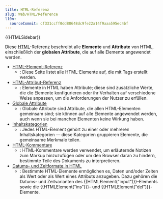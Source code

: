 ```yaml
---
title: HTML-Referenz
slug: Web/HTML/Reference
l10n:
  sourceCommit: cf331ccff0dd88648dc9fe22a14f9aaa595ec4bf
---
```


{{HTMLSidebar}}

Diese [HTML](/de/docs/Web/HTML)-Referenz beschreibt alle **Elemente** und **Attribute** von HTML, einschließlich der **globalen Attribute**, die auf alle Elemente angewendet werden.

- [HTML-Element-Referenz](/de/docs/Web/HTML/Element)
  - : Diese Seite listet alle HTML-Elemente auf, die mit Tags erstellt werden.
- [HTML-Attribut-Referenz](/de/docs/Web/HTML/Attributes)
  - : Elemente in HTML haben Attribute; diese sind zusätzliche Werte, die die Elemente konfigurieren oder ihr Verhalten auf verschiedene Weise anpassen, um die Anforderungen der Nutzer zu erfüllen.
- [Globale Attribute](/de/docs/Web/HTML/Global_attributes)
  - : Globale Attribute sind Attribute, die allen HTML-Elementen gemeinsam sind; sie können auf alle Elemente angewendet werden, auch wenn sie bei manchen Elementen keine Wirkung haben.
- [Inhaltskategorien](/de/docs/Web/HTML/Content_categories)
  - : Jedes HTML-Element gehört zu einer oder mehreren Inhaltskategorien — diese Kategorien gruppieren Elemente, die gemeinsame Merkmale teilen.
- [HTML-Kommentare](/de/docs/Web/HTML/Comments)
  - : HTML-Kommentare werden verwendet, um erläuternde Notizen zum Markup hinzuzufügen oder um den Browser daran zu hindern, bestimmte Teile des Dokuments zu interpretieren.
- [Datums- und Zeitformate in HTML](/de/docs/Web/HTML/Date_and_time_formats)
  - : Bestimmte HTML-Elemente ermöglichen es, Daten und/oder Zeiten als Wert oder als Wert eines Attributs anzugeben. Dazu gehören die Datums- und Zeitvarianten des {{HTMLElement("input")}}-Elements sowie die {{HTMLElement("ins")}}- und {{HTMLElement("del")}}-Elemente.
